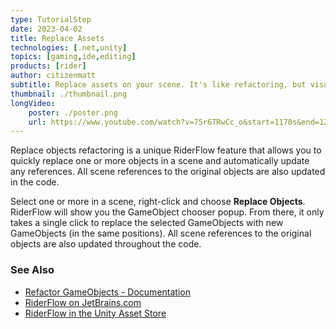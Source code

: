 ```yaml
---
type: TutorialStep
date: 2023-04-02
title: Replace Assets
technologies: [.net,unity]
topics: [gaming,ide,editing]
products: [rider]
author: citizenmatt
subtitle: Replace assets on your scene. It's like refactoring, but visually!
thumbnail: ./thumbnail.png
longVideo: 
    poster: ./poster.png
    url: https://www.youtube.com/watch?v=75r6TRwCc_o&start=1170s&end=1266s
---
```


Replace objects refactoring is a unique RiderFlow feature that allows you to quickly replace one or more objects in a scene and automatically update any references.
All scene references to the original objects are also updated in the code.

Select one or more in a scene, right-click and choose **Replace Objects**.
RiderFlow will show you the GameObject chooser popup. From there, it only takes a single click to replace the selected GameObjects with new GameObjects (in the same positions).
All scene references to the original objects are also updated throughout the code.

### See Also

- [Refactor GameObjects - Documentation](https://www.jetbrains.com/help/riderflow/refactor-gameobjects.html)
- [RiderFlow on JetBrains.com](https://www.jetbrains.com/riderflow/)
- [RiderFlow in the Unity Asset Store](https://assetstore.unity.com/packages/tools/level-design/riderflow-218574)